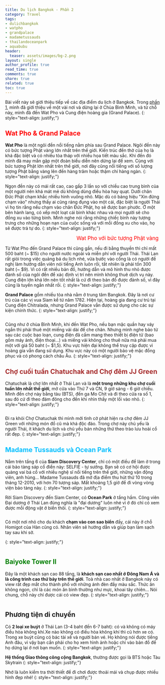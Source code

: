 ```yaml
---
title: Du lịch Bangkok - Phần 2
category: Travel
tags:
- dulichbangkok
- watpho
- grandpalace
- madametussauds
- thailandoceanpark
- aquabubu
header:
  teaser: assets/images/bg-2.png
layout: single
author_profile: true
read_time: true
comments: true
share: true
related: true
toc: true
---
```


Bài viết này sẽ giới thiệu tiếp về các địa điểm du lịch ở Bangkok. Trong <a href="http://aquabubu.com/blog/travel/Du-lich-Bangkok-Phan-1/" target="_blank">phần 1</a>, mình đã giới thiệu về một vài nơi và dừng lại ở Chùa Bình Minh, và từ chỗ này, mình đã đến Wat Pho và Cung điện hoàng gia (Grand Palace).
{: style="text-align: justify;"}

##  <span style="color:red">  Wat Pho & Grand Palace </span>

**Wat Pho** là một ngôi đền nổi tiếng nằm phía sau Grand Palace. Ngôi đền này có bức tượng Phật vàng lớn nhất trên thế giới. Kiến trúc đền thờ của họ là khá đặc biệt và có nhiều tòa tháp với nhiều họa tiết màu sắc. Khi đến đó mình đã may mắn gặp một đoàn biểu diễn nên dừng lại để xem. Cùng với bức tượng Phật lớn nhất trên thế giới, nơi đây cũng nổi tiếng với số lượng tượng Phật bằng vàng lên đến hàng trăm hoặc thậm chí hàng ngàn.
{: style="text-align: justify;"}

Ngọn đền này có mái rất cao, cao gấp 3 lần so với chiều cao trung bình của một người nên khá mát mẻ dù không dùng điều hòa hay quạt. Dưới chân Đức Phật chạm khắc nhiều hình vuông nhỏ. Mặc dù có bảng hiệu "Xin đừng chạm vào" nhưng thấy ai cũng ráng đụng vào một cái, đặc biệt là người Thái vì họ tin rằng nếu chạm vào chân Đức Phật, họ sẽ được ban phước. Ở một bên hành lang, có xếp một loạt cái bình khác nhau và mọi người sẽ cho đồng xu vào từng bình. Mình nghe nói rằng những chiếc bình này tượng trưng cho những hoạn nạn của cuộc sống và với mỗi đồng xu cho vào, họ sẽ được trả tự do.
{: style="text-align: justify;"}

<figure style="width: 650px" class="align-center">
  <img src="{{ site.url }}{{ site.baseurl }}/assets/images/bangkok2-1.png" alt="">
  <figcaption style="font-size: 17px" align="center"> <span style="color:red"> Wat Pho với bức tượng Phật vàng </span> </figcaption>
</figure>

Từ Wat Pho đến Grand Palace thì cũng gần, nếu đi bằng thuyền thì chỉ mất 500 baht (~ $15) cho người nước ngoài và miễn phí với người Thái. Thái Lan rất giỏi trong việc quảng bá du lịch nhé, vừa bước vào cổng là có người đề nghị làm hướng dẫn viên nói tiếng Anh luôn rồi, tất nhiên là phải tốn 300 baht (~ $9). Vì có rất nhiều bản đồ, hướng dẫn và mô hình thu nhỏ được đánh số của ngôi đền để xác định vị trí nên mình không thuê dịch vụ này. Cung điện lớn khá lớn nên tốt nhất là cứ đi theo bản đồ được đánh số, vì đây cũng là tuyến ngắn nhất rồi.
{: style="text-align: justify;"}

**Grand Palace** gồm nhiều tòa nhà nằm ở trung tâm Bangkok. Đây là nơi cư trú của các vị vua Siam kể từ năm 1782. Hiện tại, hoàng gia đang cư trú tại Cung điện Chitralada, nhưng Grand Palace vẫn được sử dụng cho các sự kiện chính thức.
{: style="text-align: justify;"}

<figure style="width: 600px" class="align-center">
  <img src="{{ site.url }}{{ site.baseurl }}/assets/images/bangkok2-2.png" alt="">
  <figcaption> </figcaption>
</figure>

Cũng như ở chùa Bình Minh, khi đến Wat Pho, nếu bạn mặc quần hay váy ngắn thì phải thuê một miếng vải dài để che chân. Nhưng mình nghe bảo từ sau các cuộc bạo loạn, cung điện đã cấm mang theo thiết bị điện tử (bao gồm máy ảnh, điện thoại...) và miếng vải không cho thuê nữa mà phải mua một với giá 50 baht (~ $1,5). Khu vực hiện đại không thể truy cập được vì hoàng gia vẫn đang sử dụng. Khu vực này có một người bảo vệ mặc đồng phục và có phong cách châu Âu.
{: style="text-align: justify;"}

## <span style="color:brown"> Chợ cuối tuần Chatuchak and Chợ đêm JJ Green </span>

Chatuchak là chợ lớn nhất ở Thái Lan và là **một trong những khu chợ cuối tuần lớn nhất thế giới**, mở cửa vào Thứ 7 và CN, 9 giờ sáng - 6 giờ chiều. Mình đến chợ này bằng tàu (BTS), đến ga Mo Chit và đi theo cửa  ra số 1, sau đó cứ đi theo đám đông cho đến khi nhìn thấy một lối vào nhỏ.
{: style="text-align: justify;"}

<figure style="width: 550px" class="align-center">
  <img src="{{ site.url }}{{ site.baseurl }}/assets/images/bangkok2-3.png" alt="">
  <figcaption> </figcaption>
</figure>

Đi ra khỏi Chợ Chatuchak thì mình mới tình cờ phát hiện ra chợ đêm JJ Green với những món đồ cũ mà khá độc đáo. Trong chợ này chủ yếu là người Thái, ít khách du lịch và chủ yếu bán những thứ theo trào lưu hoài cổ rất đẹp.
{: style="text-align: justify;"}

## <span style="color:deepskyblue"> Madame Tussauds và Ocean Park </span>

Nằm trên tầng 6 của **Siam Discovery Center**, chỉ có một điều để làm ở trong cái bảo tàng sáp cổ điển này: SELFIE - tự sướng. Bạn sẽ có cơ hội được quàng vai bá cổ với nhiều nghệ sĩ nổi tiếng trên thế giới, những vận động viên, anh hùng... Madame Tussauds đã mở địa điểm thu hút thứ 10 trong tháng 12-2010, với hơn 70 tượng sáp. Mất khoảng 1,5 giờ để đi vòng vòng viện bảo tàng này.
{: style="text-align: justify;"}

Rời Siam Discovery đến Siam Center, có **Ocean Park** ở tầng hầm. Công viên Đại dương ở Thái Lan đúng nghĩa là "đại dương" luôn nhé vì ở đó chỉ có xem được mỗi động vật ở biển thôi.
{: style="text-align: justify;"}

<figure style="width: 650px" class="align-center">
  <img src="{{ site.url }}{{ site.baseurl }}/assets/images/bangkok2-4.png" alt="">
  <figcaption> </figcaption>
</figure>

Có một nơi nhỏ cho du khách **chạm vào con sao biển** đấy, cái này ở chỗ Homigot của Hàn cũng có. Nhân viên sẽ hướng dẫn và giúp bạn làm sạch tay sau khi sờ.

{: style="text-align: justify;"}

<figure style="width: 350px" class="align-center">
  <img src="{{ site.url }}{{ site.baseurl }}/assets/images/bangkok2-5.png" alt="">
  <figcaption> </figcaption>
</figure>

## <span style="color:green"> Baiyoke Tower II </span>

Đây là một khách sạn cao 88 tầng, là **khách sạn cao nhất ở Đông Nam Á và là công trình cao thứ bảy trên thế giới**. Toà nhà cao nhất ở Bangkok này có view rất đẹp mắt cho thành phố với những ánh đèn đầy màu sắc. Thức ăn không ngon, chỉ là các món ăn bình thường như mực, khoai tây chiên... Nói chung, chỗ này chỉ được cái có view đẹp.
{: style="text-align: justify;"}

<figure style="width: 550px" class="align-center">
  <img src="{{ site.url }}{{ site.baseurl }}/assets/images/bangkok2-6.png" alt="">
  <figcaption> </figcaption>
</figure>

## Phương tiện di chuyển

Có **2 loại xe buýt** ở Thái Lan (3-4 baht đến 6-7 baht): có và không có máy điều hòa không khí.Xe nào không có điều hòa không khí thì cũ hơn xe có. Trong xe buýt cũng có bác tài xế và người bán vé. Họ không nói được tiếng Anh đâu, vì vậy bạn cần phải cho họ xem hình ảnh hoặc chỉ vào bản đồ để họ dừng lại ở nơi bạn muốn.
{: style="text-align: justify;"}

**Hệ thống Giao thông công cộng Bangkok**, thường được gọi là BTS hoặc Tàu Skytrain
{: style="text-align: justify;"}

Nhớ là luôn kiểm tra thời thiết để đi chơi được thoải mái và chụp được nhiều hình đẹp nhé!
{: style="text-align: justify;"}